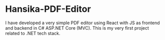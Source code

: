 # Hansika-PDF-Editor
I have developed a very simple PDF editor using React with JS as frontend and backend in C# ASP.NET Core (MVC). This is my very first project related to .NET tech stack.
